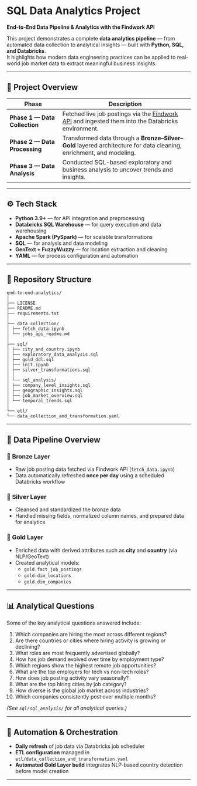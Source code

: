# SQL Data Analytics Project  
**End-to-End Data Pipeline & Analytics with the Findwork API**

This project demonstrates a complete **data analytics pipeline** — from automated data collection to analytical insights — built with **Python, SQL, and Databricks**.  
It highlights how modern data engineering practices can be applied to real-world job market data to extract meaningful business insights.

---

## 📁 Project Overview

| Phase | Description |
|-------|--------------|
| **Phase 1 — Data Collection** | Fetched live job postings via the [Findwork API](https://findwork.dev) and ingested them into the Databricks environment. |
| **Phase 2 — Data Processing** | Transformed data through a **Bronze–Silver–Gold** layered architecture for data cleaning, enrichment, and modeling. |
| **Phase 3 — Data Analysis** | Conducted SQL-based exploratory and business analysis to uncover trends and insights. 

---

## ⚙️ Tech Stack

- **Python 3.9+** — for API integration and preprocessing  
- **Databricks SQL Warehouse** — for query execution and data warehousing  
- **Apache Spark (PySpark)** — for scalable transformations  
- **SQL** — for analysis and data modeling  
- **GeoText + FuzzyWuzzy** — for location extraction and cleaning  
- **YAML** — for process configuration and automation  

---

## 🧩 Repository Structure

```text
end-to-end-analytics/
│
├── LICENSE
├── README.md
├── requirements.txt
│
├── data_collection/
│ ├── fetch_data.ipynb
│ └── jobs_api_readme.md
│
├── sql/
│ ├── city_and_country.ipynb
│ ├── exploratory_data_analysis.sql
│ ├── gold_ddl.sql
│ ├── init.ipynb
│ ├── silver_transformations.sql
│ │
│ └── sql_analysis/
│ ├── company_level_insights.sql
│ ├── geographic_insights.sql
│ ├── job_market_overview.sql
│ └── temporal_trends.sql
│
└── etl/
└── data_collection_and_transformation.yaml
```

---

## 🔁 Data Pipeline Overview

### 🥉 **Bronze Layer**
- Raw job posting data fetched via Findwork API (`fetch_data.ipynb`)
- Data automatically refreshed **once per day** using a scheduled Databricks workflow

### 🥈 **Silver Layer**
- Cleansed and standardized the bronze data
- Handled missing fields, normalized column names, and prepared data for analytics

### 🥇 **Gold Layer**
- Enriched data with derived attributes such as **city** and **country** (via NLP/GeoText)
- Created analytical models:
  - `gold.fact_job_postings`
  - `gold.dim_locations`
  - `gold.dim_companies`

---

## 📊 Analytical Questions

Some of the key analytical questions answered include:

1. Which companies are hiring the most across different regions?  
2. Are there countries or cities where hiring activity is growing or declining?  
3. What roles are most frequently advertised globally?  
4. How has job demand evolved over time by employment type?  
5. Which regions show the highest remote job opportunities?  
6. What are the top employers for tech vs non-tech roles?  
7. How does job posting activity vary seasonally?  
8. What are the top hiring cities by job category?  
9. How diverse is the global job market across industries?  
10. Which companies consistently post over multiple months?

*(See `sql/sql_analysis/` for all analytical queries.)*

---

## 🚀 Automation & Orchestration

- **Daily refresh** of job data via Databricks job scheduler  
- **ETL configuration** managed in `etl/data_collection_and_transformation.yaml`  
- **Automated Gold Layer build** integrates NLP-based country detection before model creation  

---
